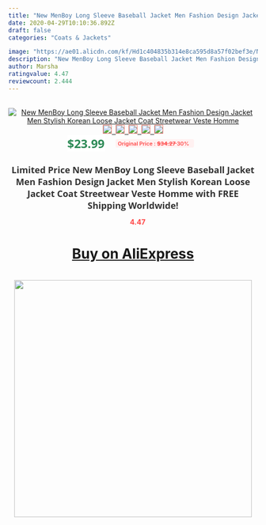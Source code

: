 ```yaml
---
title: "New MenBoy Long Sleeve Baseball Jacket Men Fashion Design Jacket Men Stylish Korean Loose Jacket Coat Streetwear Veste Homme"
date: 2020-04-29T10:10:36.892Z
draft: false
categories: "Coats & Jackets"

image: "https://ae01.alicdn.com/kf/Hd1c404835b314e8ca595d8a57f02bef3e/New-Men-Boy-Long-Sleeve-Baseball-Jacket-Men-Fashion-Design-Jacket-Men-Stylish-Korean-Loose-Jacket.jpg"
description: "New MenBoy Long Sleeve Baseball Jacket Men Fashion Design Jacket Men Stylish Korean Loose Jacket Coat Streetwear Veste Homme"
author: Marsha
ratingvalue: 4.47
reviewcount: 2.444
---
```

<br>
<div style="text-align: center;">
<a href="https://s.click.aliexpress.com/e/_9fAYcz" target="_blank" rel="nofollow noopener noreferrer"><img alt="New MenBoy Long Sleeve Baseball Jacket Men Fashion Design Jacket Men Stylish Korean Loose Jacket Coat Streetwear Veste Homme" class="magnifier-image" src="https://ae01.alicdn.com/kf/Hd1c404835b314e8ca595d8a57f02bef3e/New-Men-Boy-Long-Sleeve-Baseball-Jacket-Men-Fashion-Design-Jacket-Men-Stylish-Korean-Loose-Jacket.jpg_640x640.jpg">
<br>
<img style="border:1px solid salmon" src="https://ae01.alicdn.com/kf/Hd1c404835b314e8ca595d8a57f02bef3e/New-Men-Boy-Long-Sleeve-Baseball-Jacket-Men-Fashion-Design-Jacket-Men-Stylish-Korean-Loose-Jacket.jpg_120x120.jpg">&nbsp;&nbsp;<img style="border:1px solid salmon" src="https://ae01.alicdn.com/kf/Hbd821e20fcbb46bba0b4d84c02fa293cZ/New-Men-Boy-Long-Sleeve-Baseball-Jacket-Men-Fashion-Design-Jacket-Men-Stylish-Korean-Loose-Jacket.jpg_120x120.jpg">&nbsp;&nbsp;<img style="border:1px solid salmon" src="https://ae01.alicdn.com/kf/H64441327b8e64ff6b266a0e49a940a8ct/New-Men-Boy-Long-Sleeve-Baseball-Jacket-Men-Fashion-Design-Jacket-Men-Stylish-Korean-Loose-Jacket.jpg_120x120.jpg">&nbsp;&nbsp;<img style="border:1px solid salmon" src="https://ae01.alicdn.com/kf/H169bcf33da9e41b3ae3bcb029754a903M/New-Men-Boy-Long-Sleeve-Baseball-Jacket-Men-Fashion-Design-Jacket-Men-Stylish-Korean-Loose-Jacket.jpg_120x120.jpg">&nbsp;&nbsp;<img style="border:1px solid salmon" src="https://ae01.alicdn.com/kf/H8164e20dc46a4bf4b9d6464cc6c5bfc1V/New-Men-Boy-Long-Sleeve-Baseball-Jacket-Men-Fashion-Design-Jacket-Men-Stylish-Korean-Loose-Jacket.jpg_120x120.jpg"></a></div><br0>
<div style="text-align: center;"><span style="background-color: white; border: 0px; box-sizing: border-box; color: seagreen; display: inline-block; font-family: &quot;open sans&quot; , &quot;arial&quot; , &quot;helvetica&quot; , sans-serif , &quot;heiti&quot;; font-size: 24px; font-stretch: inherit; font-weight: 700; line-height: inherit; margin: 0px 10px 0px 0px; padding: 0px; vertical-align: middle;">$23.99 </span>
<span style="background: rgb(255 , 241 , 241); border-radius: 3px; border: 0px; box-sizing: border-box; color: #ff4747; display: inline-block; font-family: inherit; font-size: 12px; font-stretch: inherit; font-style: inherit; font-variant: inherit; font-weight: 600; line-height: inherit; margin: 0px; padding: 2px 5px; transform: scale(0.9); vertical-align: middle;">Original Price : <b style="text-decoration: line-through;">$34.27 </b> 30%&nbsp;&nbsp;</span></div>
<h1 style="color: #333333; display: inline-block; font-family: &quot;open sans&quot; , &quot;arial&quot; , &quot;helvetica&quot; , sans-serif , &quot;heiti&quot;; font-size: 18px; font-stretch: inherit; font-weight: 700; text-align: center;">Limited Price New MenBoy Long Sleeve Baseball Jacket Men Fashion Design Jacket Men Stylish Korean Loose Jacket Coat Streetwear Veste Homme with FREE Shipping Worldwide!</h1>
<div style="color: #ff4747; text-align: center;">
<img src="https://4.bp.blogspot.com/-M0ZcTcb-5uY/XleCXlxnR4I/AAAAAAAAAEc/OrjgMkXV1oMQFaCRZj5HQwOCBcu3w1FegCPcBGAYYCw/s1600/star.png" style="height: 15px;">&nbsp;<b>4.47</b></div>
<div class="button_cont" align="center"><a class="buynow_a" href="https://s.click.aliexpress.com/e/_9fAYcz" target="_blank" rel="nofollow noopener noreferrer"><H1>Buy on AliExpress</H1></a></div><br>
<div class="separator" style="clear: both; text-align: center;">
<img src="https://lh3.googleusercontent.com/-pTy5HemUv9M/XlePHvY0dAI/AAAAAAAAAE4/0nX5iRUoIWY8eMW9Dpxeirr157OZliDIgCLcBGAsYHQ/s1600/badge.gif" width="480">
</div>
